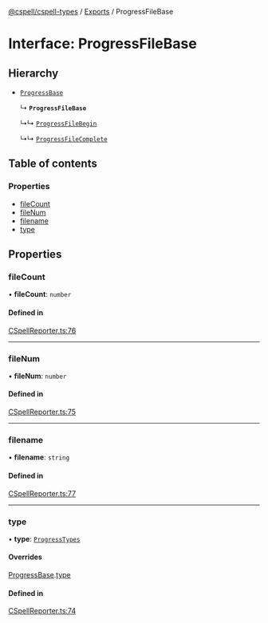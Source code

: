 [@cspell/cspell-types](../README.md) / [Exports](../modules.md) / ProgressFileBase

# Interface: ProgressFileBase

## Hierarchy

- [`ProgressBase`](ProgressBase.md)

  ↳ **`ProgressFileBase`**

  ↳↳ [`ProgressFileBegin`](ProgressFileBegin.md)

  ↳↳ [`ProgressFileComplete`](ProgressFileComplete.md)

## Table of contents

### Properties

- [fileCount](ProgressFileBase.md#filecount)
- [fileNum](ProgressFileBase.md#filenum)
- [filename](ProgressFileBase.md#filename)
- [type](ProgressFileBase.md#type)

## Properties

### fileCount

• **fileCount**: `number`

#### Defined in

[CSpellReporter.ts:76](https://github.com/streetsidesoftware/cspell/blob/5bd8203/packages/cspell-types/src/CSpellReporter.ts#L76)

___

### fileNum

• **fileNum**: `number`

#### Defined in

[CSpellReporter.ts:75](https://github.com/streetsidesoftware/cspell/blob/5bd8203/packages/cspell-types/src/CSpellReporter.ts#L75)

___

### filename

• **filename**: `string`

#### Defined in

[CSpellReporter.ts:77](https://github.com/streetsidesoftware/cspell/blob/5bd8203/packages/cspell-types/src/CSpellReporter.ts#L77)

___

### type

• **type**: [`ProgressTypes`](../modules.md#progresstypes)

#### Overrides

[ProgressBase](ProgressBase.md).[type](ProgressBase.md#type)

#### Defined in

[CSpellReporter.ts:74](https://github.com/streetsidesoftware/cspell/blob/5bd8203/packages/cspell-types/src/CSpellReporter.ts#L74)
